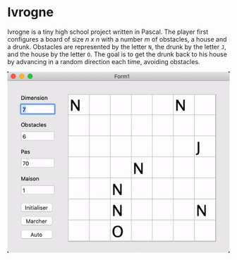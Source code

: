 # Ivrogne

Ivrogne is a tiny high school project written in Pascal. The player first configures a board of size _n x n_ with a number _m_ of obstacles, a house and a drunk. Obstacles are represented by the letter `N`, the drunk by the letter `J`, and the house by the letter `O`. The goal is to get the drunk back to his house by advancing in a random direction each time, avoiding obstacles.

![demo](demo.gif)
